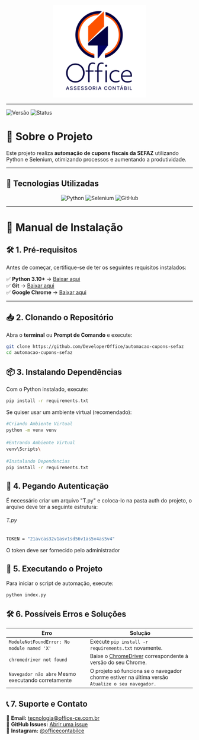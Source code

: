 <p align="center">
  <img src="./assets/read.png" alt="Office Logo" width="250px">
</p>

---

![Versão](https://img.shields.io/badge/version-2.0.0-blue)
![Status](https://img.shields.io/badge/status-Concluído-green)

# 📌 Sobre o Projeto

Este projeto realiza **automação de cupons fiscais da SEFAZ** utilizando Python e Selenium, otimizando processos e aumentando a produtividade.

---

## 🚀 Tecnologias Utilizadas

<div align="center">

![Python](https://img.shields.io/badge/Python-3776AB?style=for-the-badge&logo=python&logoColor=white)
![Selenium](https://img.shields.io/badge/Selenium-43B02A?style=for-the-badge&logo=selenium&logoColor=white)
![GitHub](https://img.shields.io/badge/GitHub-181717?style=for-the-badge&logo=github)

</div>

---

# 📖 Manual de Instalação

## 🛠️ 1. Pré-requisitos

Antes de começar, certifique-se de ter os seguintes requisitos instalados:

✅ **Python 3.10+** → [Baixar aqui](https://www.python.org/downloads/)  
✅ **Git** → [Baixar aqui](https://git-scm.com/downloads)  
✅ **Google Chrome** → [Baixar aqui](https://www.google.com/chrome/)  


---

## 📥 2. Clonando o Repositório

Abra o **terminal** ou **Prompt de Comando** e execute:

```sh
git clone https://github.com/DeveloperOffice/automacao-cupons-sefaz
cd automacao-cupons-sefaz
```

## 📦 3. Instalando Dependências

Com o Python instalado, execute:

```sh
pip install -r requirements.txt
```

Se quiser usar um ambiente virtual (recomendado):

```sh
#Criando Ambiente Virtual
python -m venv venv

#Entrando Ambiente Virtual
venv\Scripts\

#Instalando Dependencias
pip install -r requirements.txt
```

## 🔑 4. Pegando Autenticação

É necessário criar um arquivo "T.py" e coloca-lo na pasta auth do projeto, o arquivo deve ter a seguinte estrutura:

###### T.py

```sh
TOKEN = "21avcas32v1asv1sd56v1as5v4as5v4"
```

O token deve ser fornecido pelo administrador

## 🚀 5. Executando o Projeto

Para iniciar o script de automação, execute:

```sh
python index.py
```

## 🛠️ 6. Possíveis Erros e Soluções

| **Erro**                                           | **Solução**                                                                                                  |
| -------------------------------------------------- | ------------------------------------------------------------------------------------------------------------ |
| `ModuleNotFoundError: No module named 'X'`         | Execute `pip install -r requirements.txt` novamente.                                                         |
| `chromedriver not found`                           | Baixe o [ChromeDriver](https://sites.google.com/chromium.org/driver/) correspondente à versão do seu Chrome. |
| `Navegador não abre` Mesmo executando corretamente | O projeto só funciona se o navegador chorme estiver na última versão `Atualize o seu navegador.`             |

## 📞 7. Suporte e Contato

📧 **Email:** [tecnologia@office-ce.com.br](mailto:tecnologia@office-ce.com.br)  
🐙 **GitHub Issues:** [Abrir uma issue](https://github.com/DeveloperOffice/automacao-cupons-sefaz/issues)  
💬 **Instagram:** [@officecontabilce](https://www.instagram.com/officecontabilce/)
